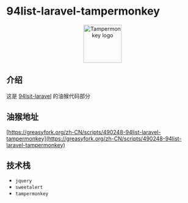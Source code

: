 # 94list-laravel-tampermonkey

<p align="center"><a href="https://www.tampermonkey.net/" target="_blank" rel="noopener noreferrer"><img width="100" src="https://www.tampermonkey.net/images/icon48.png" alt="Tampermonkey logo"></a></p>

## 介绍

这是 [94lsit-laravel](https://github.com/huankong233/94list-laravel) 的油猴代码部分

## 油猴地址

[https://greasyfork.org/zh-CN/scripts/490248-94list-laravel-tampermonkey](https://greasyfork.org/zh-CN/scripts/490248-94list-laravel-tampermonkey)

## 技术栈

- `jquery`
- `sweetalert`
- `tampermonkey`
